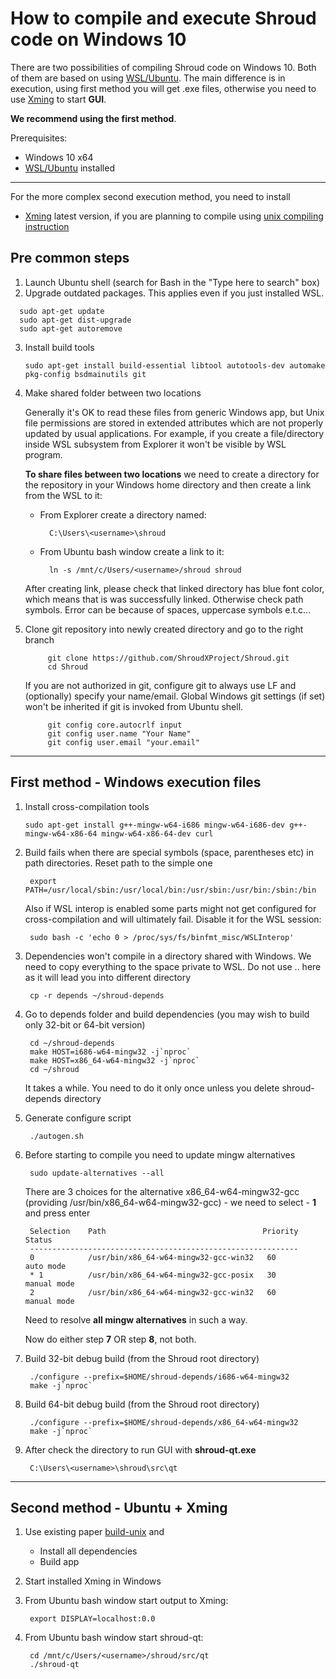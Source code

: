 # How to compile and execute Shroud code on Windows 10

There are two possibilities of compiling Shroud code on Windows 10.
 Both of them are based on using [WSL/Ubuntu](https://msdn.microsoft.com/en-us/commandline/wsl/install_guide).
 The main difference is in execution, using first method you will get .exe files, otherwise you need to use [Xming](http://www.straightrunning.com/XmingNotes/) to start **GUI**.
 
 **We recommend using the first method**.

 Prerequisites:
 
 * Windows 10 x64
 * [WSL/Ubuntu](https://msdn.microsoft.com/en-us/commandline/wsl/install_guide) installed
---
For the more complex second execution method, you need to install
 * [Xming](http://www.straightrunning.com/XmingNotes/) latest version, if you are planning to compile using [unix compiling instruction](https://github.com/ShroudXProject/Shroud/blob/master/doc/build-unix.md)


## Pre common steps

1. Launch Ubuntu shell (search for Bash in the "Type here to search" box)
2. Upgrade outdated packages. This applies even if you just installed WSL.
      
```
  sudo apt-get update
  sudo apt-get dist-upgrade
  sudo apt-get autoremove
```
3.   Install build tools 

        `sudo apt-get install build-essential libtool autotools-dev automake pkg-config bsdmainutils git`

4. Make shared folder between two locations

    Generally it's OK to read these files from generic Windows app, but Unix file permissions are stored in extended
    attributes which are not properly updated by usual applications. For example, if you create a file/directory inside
    WSL subsystem from Explorer it won't be visible by WSL program.

    **To share files between two locations** we need to create a directory for the repository in your Windows home directory
    and then create a link from the WSL to it:

    * From Explorer create a directory named:

            C:\Users\<username>\shroud
    * From Ubuntu bash window create a link to it:
  
            ln -s /mnt/c/Users/<username>/shroud shroud   
    
    After creating link, please check that linked directory has blue font color, which means that is was successfully linked. Otherwise check path symbols. Error can be because of spaces, uppercase symbols e.t.c...

5. Clone git repository into newly created directory and go to the right branch
   
            git clone https://github.com/ShroudXProject/Shroud.git
            cd Shroud
    If you are not authorized in git, configure git to always use LF and (optionally) specify your name/email. Global Windows git settings (if set)
    won't be inherited if git is invoked from Ubuntu shell.

            git config core.autocrlf input
            git config user.name "Your Name"
            git config user.email "your.email"
---
## First method - Windows execution files
 1. Install cross-compilation tools

        sudo apt-get install g++-mingw-w64-i686 mingw-w64-i686-dev g++-mingw-w64-x86-64 mingw-w64-x86-64-dev curl

1. Build fails when there are special symbols (space, parentheses etc) in path directories. Reset path to the simple one

        export PATH=/usr/local/sbin:/usr/local/bin:/usr/sbin:/usr/bin:/sbin:/bin

    Also if WSL interop is enabled some parts might not get configured for cross-compilation and will ultimately fail.
    Disable it for the WSL session:

        sudo bash -c 'echo 0 > /proc/sys/fs/binfmt_misc/WSLInterop'

2. Dependencies won't compile in a directory shared with Windows. We need to copy everything to the space private to
    WSL. Do not use .. here as it will lead you into different directory

        cp -r depends ~/shroud-depends

3. Go to depends folder and build dependencies (you may wish to build only 32-bit or 64-bit version)

        cd ~/shroud-depends
        make HOST=i686-w64-mingw32 -j`nproc`
        make HOST=x86_64-w64-mingw32 -j`nproc`
        cd ~/shroud
    It takes a while. You need to do it only once unless you delete shroud-depends directory

4. Generate configure script

        ./autogen.sh

5. Before starting to compile you need to update mingw alternatives
    
        sudo update-alternatives --all

    There are 3 choices for the alternative x86_64-w64-mingw32-gcc (providing /usr/bin/x86_64-w64-mingw32-gcc) - we need to select - **1** and press enter

        Selection    Path                                   Priority   Status
        ------------------------------------------------------------
        0            /usr/bin/x86_64-w64-mingw32-gcc-win32   60        auto mode
        * 1          /usr/bin/x86_64-w64-mingw32-gcc-posix   30        manual mode
        2            /usr/bin/x86_64-w64-mingw32-gcc-win32   60        manual mode

    Need to resolve **all mingw alternatives** in such a way.

    Now do either step **7** OR step **8**, not both.

6. Build 32-bit debug build (from the Shroud root directory)
    
        ./configure --prefix=$HOME/shroud-depends/i686-w64-mingw32
        make -j`nproc`

7. Build 64-bit debug build (from the Shroud root directory)
     
        ./configure --prefix=$HOME/shroud-depends/x86_64-w64-mingw32
        make -j`nproc`

8. After check the directory to run GUI with __shroud-qt.exe__
    
        C:\Users\<username>\shroud\src\qt
----
## Second method - Ubuntu + Xming
1. Use existing paper [build-unix](https://github.com/ShroudXProject/Shroud/blob/master/doc/build-unix.md) and
    * Install all dependencies
    * Build app
2. Start installed Xming in Windows
3. From Ubuntu bash window start output to Xming:
   
        export DISPLAY=localhost:0.0
4. From Ubuntu bash window start shroud-qt:

        cd /mnt/c/Users/<username>/shroud/src/qt
        ./shroud-qt 

